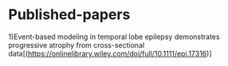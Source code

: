 # Published-papers

1)Event-based modeling in temporal lobe epilepsy demonstrates progressive atrophy from cross-sectional data[(https://onlinelibrary.wiley.com/doi/full/10.1111/epi.17316)]
